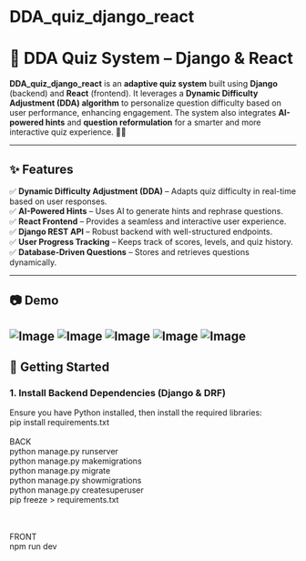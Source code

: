 ﻿# DDA_quiz_django_react
# 🎯 DDA Quiz System – Django & React  

**DDA_quiz_django_react** is an **adaptive quiz system** built using **Django** (backend) and **React** (frontend). It leverages a **Dynamic Difficulty Adjustment (DDA) algorithm** to personalize question difficulty based on user performance, enhancing engagement. The system also integrates **AI-powered hints** and **question reformulation** for a smarter and more interactive quiz experience. 🚀🧠  

---

## ✨ Features  

✅ **Dynamic Difficulty Adjustment (DDA)** – Adapts quiz difficulty in real-time based on user responses.  
✅ **AI-Powered Hints** – Uses AI to generate hints and rephrase questions.  
✅ **React Frontend** – Provides a seamless and interactive user experience.  
✅ **Django REST API** – Robust backend with well-structured endpoints.  
✅ **User Progress Tracking** – Keeps track of scores, levels, and quiz history.  
✅ **Database-Driven Questions** – Stores and retrieves questions dynamically.  

---

## 📷 Demo  

![Image](https://github.com/user-attachments/assets/29465dcb-8a1c-4659-8847-a6c76cc2d641)
![Image](https://github.com/user-attachments/assets/fc5aebda-5656-43e0-890d-76a238557cde)
![Image](https://github.com/user-attachments/assets/b6122bf5-67e2-49fc-be04-5cdb12e084a9)
![Image](https://github.com/user-attachments/assets/00ff7b94-9155-4399-a06c-5ac9896bfd5d)
![Image](https://github.com/user-attachments/assets/d42cd13c-9a09-4136-b5c6-87632754e537)
---

## 🚀 Getting Started  

### **1. Install Backend Dependencies (Django & DRF)**  
Ensure you have Python installed, then install the required libraries:  <br>
            pip install requirements.txt
<br><br>
BACK <br>
python manage.py runserver    
python manage.py makemigrations  
python manage.py migrate  
python manage.py showmigrations  
python manage.py createsuperuser    
pip freeze > requirements.txt  
<br><br>

FRONT
<br>
npm run dev
